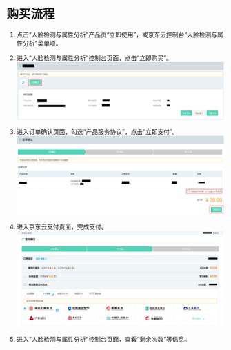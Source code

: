 # 购买流程



1.	点击“人脸检测与属性分析”产品页“立即使用”，或京东云控制台“人脸检测与属性分析”菜单项。


2.	进入“人脸检测与属性分析”控制台页面，点击“立即购买”。
 ![1.png](../../../../image/AI-and-Machine-Learning/share-picture/1.png)

3.	进入订单确认页面，勾选“产品服务协议”，点击“立即支付”。
  ![2.png](../../../../image/AI-and-Machine-Learning/share-picture/2.png)

4.	进入京东云支付页面，完成支付。
  ![3.png](../../../../image/AI-and-Machine-Learning/share-picture/3.png)

5.	进入“人脸检测与属性分析”控制台页面，查看“剩余次数”等信息。

